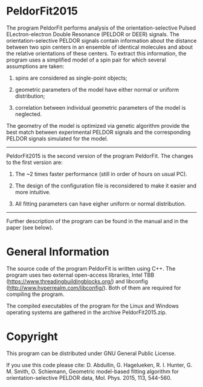 PeldorFit2015
=========
The program PeldorFit performs analysis of the orientation-selective Pulsed ELectron-electron Double Resonance (PELDOR or DEER) signals. The orientation-selective PELDOR signals contain information about the distance between two spin centers in an ensemble of identical molecules and about the relative orientations of these centers. To extract this information, the program uses a simplified model of a spin pair for which several assumptions are taken:

1) spins are considered as single-point objects;

2) geometric parameters of the model have either normal or uniform distribution; 

3) correlation between individual geometric parameters of the model is neglected.

The geometry of the model is optimized via genetic algorithm provide the best match between experimental PELDOR signals and the corresponding PELDOR signals simulated for the model.

***

PeldorFit2015 is the second version of the program PeldorFit. The changes to the first version are:

1) The ~2 times faster performance (still in order of hours on usual PC).

2) The design of the configuration file is reconsidered to make it easier and more intuitive.

3) All fitting parameters can have eigher uniform or normal distribution.

***

Further description of the program can be found in the manual and in the paper (see below).

General Information
=========
The source code of the program PeldorFit is written using C++. The program uses two external open-access libraries, Intel TBB (https://www.threadingbuildingblocks.org/) and libconfig (http://www.hyperrealm.com/libconfig/). Both of them are required for compiling the program.

The compiled executables of the program for the Linux and Windows operating systems are gathered in the archive PeldorFit2015.zip.

Copyright
=========
This program can be distributed under GNU General Public License.

If you use this code please cite:
D. Abdullin, G. Hagelueken, R. I. Hunter, G. M. Smith, O. Schiemann, Geometric model-based fitting algorithm for orientation-selective PELDOR data, Mol. Phys. 2015, 113, 544-560.

